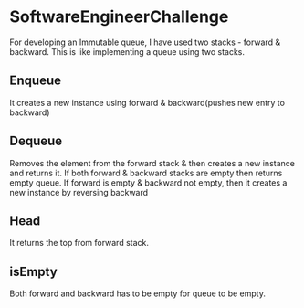 # SoftwareEngineerChallenge

For developing an Immutable queue, I have used two stacks - forward & backward. This is like implementing a queue using two stacks.

## Enqueue
It creates a new instance using forward & backward(pushes new entry to backward)
## Dequeue
Removes the element from the forward stack & then creates a new instance and returns it.
          If both forward & backward stacks are empty then returns empty queue.
          If forward is empty & backward not empty, then it creates a new instance by reversing backward
## Head
It returns the top from forward stack.
## isEmpty
Both forward and backward has to be empty for queue to be empty.